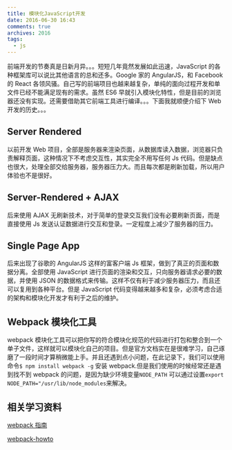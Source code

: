 ```yaml
---
title: 模块化JavaScript开发
date: 2016-06-30 16:43
comments: true
archives: 2016
tags:
  - js
---
```


前端开发的节奏真是日新月异。。。短短几年竟然发展如此迅速，JavaScript 的各种框架库可以说比其他语言的总和还多。Google 家的 AngularJS，和 Facebook 的 React 各领风骚。自己写的前端项目也越来越复杂，单纯的面向过程开发和单文件已经不能满足现有的需求。虽然 ES6 早就引入模块化特性，但是目前的浏览器还没有实现。还需要借助其它前端工具进行编译。。。下面我就顺便介绍下 Web 开发的历史。。。

## Server Rendered

以前开发 Web 项目，全部是服务器来渲染页面，从数据库读入数据，浏览器只负责解释页面，这种情况下不考虑交互性，其实完全不用写任何 Js 代码。但是缺点也很大，处理全部交给服务器，服务器压力大。而且每次都是刷新加载，所以用户体验也不是很好。

## Server-Rendered + AJAX

后来使用 AJAX 无刷新技术，对于简单的登录交互我们没有必要刷新页面，而是直接使用 Js 发送认证数据进行交互和登录。一定程度上减少了服务器的压力。

## Single Page App

后来出现了谷歌的 AngularJS 这样的富客户端 Js 框架，做到了真正的页面和数据分离。全部使用 JavaScript 进行页面的渲染和交互，只向服务器请求必要的数据，并使用 JSON 的数据格式来传输。这样不仅有利于减少服务器压力，而且还可以复用到各种平台。但是 JavaScript 代码变得越来越多和复杂，必须考虑合适的架构和模块化开发才有利于之后的维护。

## Webpack 模块化工具

webpack 模块化工具可以把你写的符合模块化规范的代码进行打包和整合到一个单子文件，这样就可以模块化自己的项目。但是官方文档实在是很难学习，自己琢磨了一段时间才算稍微能上手。并且还遇到点小问题，在此记录下，我们可以使用命令`$ npm install webpack -g` 安装 webpack.但是我们使用的时候经常还是遇到找不到 webpack 的问题，是因为缺少环境变量`NODE_PATH` 可以通过设置`export NODE_PATH="/usr/lib/node_modules`来解决。

## 相关学习资料

[webpack 指南](https://www.gitbook.com/book/toobug/webpack-guide/details)

[webpack-howto](https://github.com/petehunt/webpack-howto)
